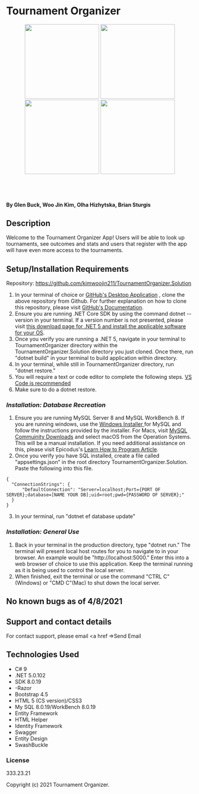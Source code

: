 # Tournament Organizer

<div align="center">
<img src="https://github.com/glenbuck503.png" width="200px" height="auto" >
<img src="https://github.com/kimwoojin211.png" width="200px" height="auto" >
<img src="https://github.com/OlgaHi.png" width="200px" height="auto" >
<img src="https://github.com/BrianSturgis.png" width="200px" height="auto" >


</div>
<br>
<br>
<br>

#### 

#### By Glen Buck, Woo Jin Kim, Olha Hizhytska, Brian Sturgis


## Description
Welcome to the Tournament Organizer App! Users will be able to look up tournaments, see outcomes and stats and users that register with the app will have even more access to the tournaments. 



## Setup/Installation Requirements

Repository: https://github.com/kimwoojin211/TournamentOrganizer.Solution
1. In your terminal of choice or [GitHub's Desktop Application](https://desktop.github.com/) , clone the above repository from Github. For further explanation on how to clone this repository, please visit [GitHub's Documentation](https://docs.github.com/en/github/using-git/which-remote-url-should-i-use).
2. Ensure you are running .NET Core SDK by using the command dotnet --version in your terminal. If a version number is not presented, please visit [this download page for .NET 5 and install the applicable software for your OS](https://dotnet.microsoft.com/download/dotnet/5.0). 
3. Once you verify you are running a .NET 5, navigate in your terminal to TournamentOrganizer directory within the TournamentOrganizer.Solution directory you just cloned. Once there, run "dotnet build" in your terminal to build application within directory. 
4. In your terminal, while still in TournamentOrganizer directory, run "dotnet restore."
5. You will require a text or code editor to complete the following steps. [VS Code is recommended](https://code.visualstudio.com/)
6. Make sure to do a dotnet restore.


### _Installation: Database Recreation_

1. Ensure you are running MySQL Server 8 and MySQL WorkBench 8. If you are running windows, use the [Windows Installer ](https://dev.mysql.com/downloads/installer/) for MySQL and follow the instructions provided by the installer. For Macs, visit [MySQL Commuinity Downloads](https://dev.mysql.com/downloads/mysql/) and select macOS from the Operation Systems. This will be a manual installation. If you need additional assistance on this, please visit Epicodus's [Learn How to Program Article](https://www.learnhowtoprogram.com/c-and-net/getting-started-with-c/installing-and-configuring-mysql).
2. Once you verify you have SQL installed, create a file called "appsettings.json" in the root directory TournamentOrganizer.Solution. Paste the following into this file.
```
{
  "ConnectionStrings": {
      "DefaultConnection": "Server=localhost;Port={PORT OF SERVER};database=[NAME YOUR DB];uid=root;pwd={PASSWORD OF SERVER};"
  }
}
```
3. In your terminal, run "dotnet ef database update"
### _Installation: General Use_

1. Back in your terminal in the  production directory, type "dotnet run." The terminal will present local host routes for you to navigate to in your browser. An example would be "http://localhost:5000." Enter this into a web browser of choice to use this application. Keep the terminal running as it is being used to control the local server.
2. When finished, exit the terminal or use the command "CTRL C"(Windows) or "CMD C"(Mac) to shut down the local server.



## No known bugs as of 4/8/2021

## Support and contact details

For contact support, please email  <a href =>Send Email</a>

## Technologies Used

- C# 9
- .NET 5.0.102
- SDK 8.0.19
- -Razor
- Bootstrap 4.5
- HTML 5 (CS version)/CSS3
- My SQL 8.0.19/WorkBench 8.0.19
- Entity Framework
- HTML Helper
- Identity Framework
- Swagger
- Entity Design
- SwashBuckle


### License

333.23.21

Copyright (c) 2021 Tournament Organizer.
